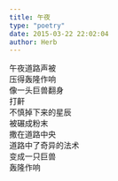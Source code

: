 ```yaml
---  
title: 午夜  
type: "poetry"  
date: 2015-03-22 22:02:04  
author: Herb  
---  
```

午夜道路声被  
压得轰隆作响  
像一头巨兽翻身  
打鼾  
不慎掉下来的星辰  
被碾成粉末  
撒在道路中央  
道路中了奇异的法术  
变成一只巨兽  
轰隆作响